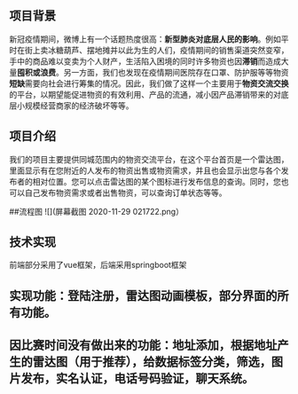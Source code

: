 ## **项目背景**
新冠疫情期间，微博上有一个话题热度很高：**新型肺炎对底层人民的影响**。例如平时在街上卖冰糖葫芦、摆地摊并以此为生的人们，疫情期间的销售渠道突然变窄，手中的商品难以变卖为个人财产，生活陷入困境的同时许多物资也因**滞销**而造成大量**囤积或浪费**。另一方面，我们也发现在疫情期间医院存在口罩、防护服等等物资**短缺**需要向社会进行筹集的情况。因此，我们做了这样一个主要用于**物资交流交换**的平台，以期望能促进物资的有效利用、产品的流通，减小因产品滞销带来的对底层小规模经营商家的经济破坏等等。 



## 项目介绍
我们的项目主要提供同城范围内的物资交流平台，在这个平台首页是一个雷达图，里面显示有在您附近的人发布的物资出售或物资需求，并且也会显示出您与各个发布者的相对位置。您可以点击雷达图的某个图标进行发布信息的查询。同时，您也可以自己发布物资需求或者出售物资，可以查询订单状态等等。

##流程图
![](屏幕截图 2020-11-29 021722.png）


## 技术实现
前端部分采用了vue框架，后端采用springboot框架
## 实现功能：登陆注册，雷达图动画模板，部分界面的所有功能。

## 因比赛时间没有做出来的功能：地址添加，根据地址产生的雷达图（用于推荐），给数据标签分类，筛选，图片发布，实名认证，电话号码验证，聊天系统。
